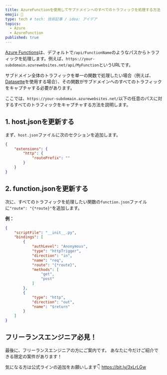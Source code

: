 ```yaml
---
title: AzureFunctionを使用してサブドメインへのすべてのトラフィックを処理する方法
emoji: 🤖
type: tech # tech: 技術記事 / idea: アイデア
topics: 
  - Azure
  - AzureFunction
published: true
---
```


[Azure Functions](https://learn.microsoft.com/en-us/azure/azure-functions/)は、デフォルトで`/api/FunctionName`のようなパスからトラフィックを処理します。例えば、`https://your-subdomain.azurewebsites.net/api/MyFunction`というURLです。

サブドメイン全体のトラフィックを単一の関数で処理したい場合（例えば、[Datasette](https://datasette.io/)を使用する場合）、その関数がサブドメインへのすべてのトラフィックをキャプチャする必要があります。

ここでは、`https://your-subdomain.azurewebsites.net/`以下の任意のパスに対するすべてのトラフィックをキャプチャする方法を説明します。


## 1. host.jsonを更新する
まず、`host.json`ファイルに次のセクションを追加します。

```json:host.json
{
    "extensions": {
        "http": {
            "routePrefix": ""
        }
    }
}
```

## 2. function.jsonを更新する
次に、すべてのトラフィックを処理したい関数の`function.json`ファイルに`"route": "{*route}"`を追加します。

**例：**

```json:function.json
{
    "scriptFile": "__init__.py",
    "bindings": [
        {
            "authLevel": "Anonymous",
            "type": "httpTrigger",
            "direction": "in",
            "name": "req",
            "route": "{*route}",
            "methods": [
                "get",
                "post"
            ]
        },
        {
            "type": "http",
            "direction": "out",
            "name": "$return"
        }
    ]
}
```

## フリーランスエンジニア必見！

最後に、フリーランスエンジニアの方にご案内です。
あなたに今だけご紹介できる限定の案件があります！

気になる方は公式ラインの追加をお願いします👇
https://bit.ly/3xLrLGw